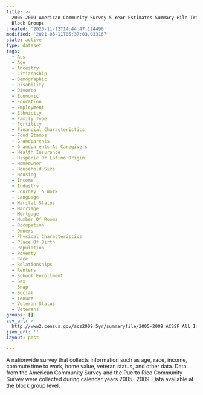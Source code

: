 ```yaml
---
title: >-
  2005-2009 American Community Survey 5-Year Estimates Summary File Tracts and
  Block Groups
created: '2020-11-12T14:44:47.124490'
modified: '2021-03-11T05:37:03.033167'
state: active
type: dataset
tags:
  - Acs
  - Age
  - Ancestry
  - Citizenship
  - Demographic
  - Disability
  - Divorce
  - Economic
  - Education
  - Employment
  - Ethnicity
  - Family Type
  - Fertility
  - Financial Characteristics
  - Food Stamps
  - Grandparents
  - Grandparents As Caregivers
  - Health Insurance
  - Hispanic Or Latino Origin
  - Homeowner
  - Household Size
  - Housing
  - Income
  - Industry
  - Journey To Work
  - Language
  - Marital Status
  - Marriage
  - Mortgage
  - Number Of Rooms
  - Occupation
  - Owners
  - Physical Characteristics
  - Place Of Birth
  - Population
  - Poverty
  - Race
  - Relationships
  - Renters
  - School Enrollment
  - Sex
  - Snap
  - Social
  - Tenure
  - Veteran Status
  - Veterans
groups: []
csv_url: >-
  http://www2.census.gov/acs2009_5yr/summaryfile/2005-2009_ACSSF_All_In_2_Giant_Files(Experienced-Users-Only)/Tracts_Block_Groups_Only.zip
json_url: ''
layout: post

---
```

A nationwide survey that collects information such as age, race, income, commute time to work, home value, veteran status, and other data. Data from the American Community Survey and the Puerto Rico Community Survey were collected during calendar years 2005- 2009. Data available at the  block group level.
